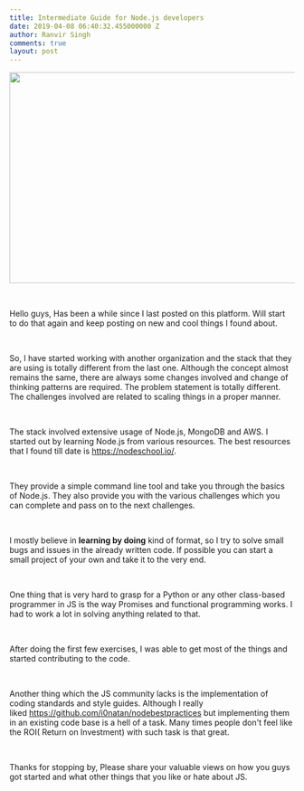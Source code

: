 ```yaml
---
title: Intermediate Guide for Node.js developers
date: 2019-04-08 06:40:32.455000000 Z
author: Ranvir Singh
comments: true
layout: post
---
```


<img alt="" src="https://cdn-images-1.medium.com/max/2400/1*LSfLSMQ1kPuHnyCPLNEKgQ.png" style="height:373px; width:600px"/>

&nbsp;

Hello guys, Has been a while since I last posted on this platform. Will start to do that again and keep posting on new and cool things I found about.&nbsp;

&nbsp;

So, I have started working with another organization and the stack that they are using is totally different from the last one. Although the concept almost remains the same,&nbsp;there are&nbsp;always some changes involved and change of thinking patterns are required. The problem statement is totally different. The challenges involved are related to scaling things in a proper manner.

&nbsp;

The stack involved extensive usage of Node.js, MongoDB and AWS. I started out by learning Node.js from various resources. The best resources that I found till date is <https://nodeschool.io/>.

&nbsp;

They provide a simple command line tool and take you through the basics of Node.js. They also provide you with the various challenges which you can complete and pass on to the next challenges.&nbsp;

&nbsp;

I mostly believe in __learning by doing__ kind of format, so I try to solve small bugs and issues in the already written code. If possible you can start a small project of your own and take it to the very end.

&nbsp;

One thing that is very hard to grasp for a Python or any other class-based programmer in JS is the way Promises and functional programming works. I had to work a lot in solving anything related to that.

&nbsp;

After doing the first few exercises, I was able to get most of the things and started contributing to the code.

&nbsp;

Another thing which the JS community lacks is the implementation of coding standards and style guides. Although I really liked&nbsp;<https://github.com/i0natan/nodebestpractices>&nbsp;but implementing them in an existing code base is a hell of a task. Many times people don't feel like the ROI( Return on Investment) with such task is that great.

&nbsp;

Thanks for stopping by, Please share your valuable views on how you guys got started and what other things that you like or hate about JS.

&nbsp;